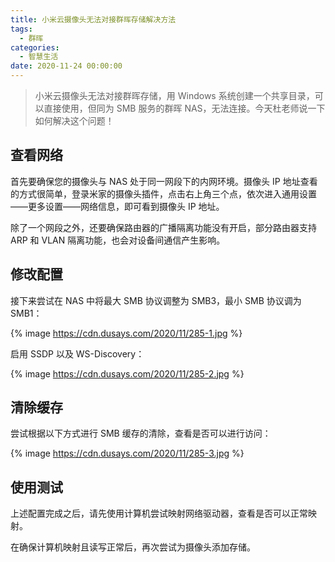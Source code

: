 ```yaml
---
title: 小米云摄像头无法对接群晖存储解决方法
tags:
  - 群晖
categories:
  - 智慧生活
date: 2020-11-24 00:00:00
---
```


> 小米云摄像头无法对接群晖存储，用 Windows 系统创建一个共享目录，可以直接使用，但同为 SMB 服务的群晖 NAS，无法连接。今天杜老师说一下如何解决这个问题！

<!-- more -->

## 查看网络

首先要确保您的摄像头与 NAS 处于同一网段下的内网环境。摄像头 IP 地址查看的方式很简单，登录米家的摄像头插件，点击右上角三个点，依次进入通用设置——更多设置——网络信息，即可看到摄像头 IP 地址。

除了一个网段之外，还要确保路由器的广播隔离功能没有开启，部分路由器支持 ARP 和 VLAN 隔离功能，也会对设备间通信产生影响。

## 修改配置

接下来尝试在 NAS 中将最大 SMB 协议调整为 SMB3，最小 SMB 协议调为 SMB1：

{% image https://cdn.dusays.com/2020/11/285-1.jpg %}

启用 SSDP 以及 WS-Discovery：

{% image https://cdn.dusays.com/2020/11/285-2.jpg %}

## 清除缓存

尝试根据以下方式进行 SMB 缓存的清除，查看是否可以进行访问：

{% image https://cdn.dusays.com/2020/11/285-3.jpg %}

## 使用测试

上述配置完成之后，请先使用计算机尝试映射网络驱动器，查看是否可以正常映射。

在确保计算机映射且读写正常后，再次尝试为摄像头添加存储。